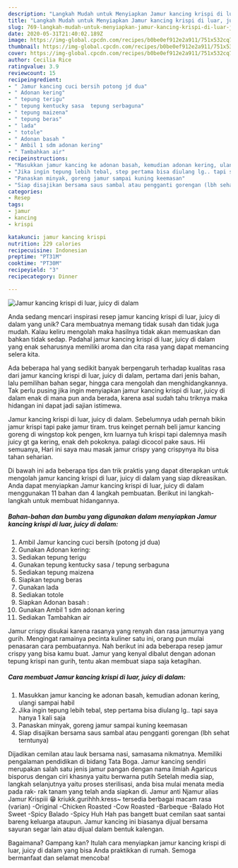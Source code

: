 ```yaml
---
description: "Langkah Mudah untuk Menyiapkan Jamur kancing krispi di luar, juicy di dalam, Bisa Manjain Lidah"
title: "Langkah Mudah untuk Menyiapkan Jamur kancing krispi di luar, juicy di dalam, Bisa Manjain Lidah"
slug: 769-langkah-mudah-untuk-menyiapkan-jamur-kancing-krispi-di-luar-juicy-di-dalam-bisa-manjain-lidah
date: 2020-05-31T21:40:02.189Z
image: https://img-global.cpcdn.com/recipes/b0be0ef912e2a911/751x532cq70/jamur-kancing-krispi-di-luar-juicy-di-dalam-foto-resep-utama.jpg
thumbnail: https://img-global.cpcdn.com/recipes/b0be0ef912e2a911/751x532cq70/jamur-kancing-krispi-di-luar-juicy-di-dalam-foto-resep-utama.jpg
cover: https://img-global.cpcdn.com/recipes/b0be0ef912e2a911/751x532cq70/jamur-kancing-krispi-di-luar-juicy-di-dalam-foto-resep-utama.jpg
author: Cecilia Rice
ratingvalue: 3.9
reviewcount: 15
recipeingredient:
- " Jamur kancing cuci bersih potong jd dua"
- " Adonan kering"
- " tepung terigu"
- " tepung kentucky sasa  tepung serbaguna"
- " tepung maizena"
- " tepung beras"
- " lada"
- " totole"
- " Adonan basah "
- " Ambil 1 sdm adonan kering"
- " Tambahkan air"
recipeinstructions:
- "Masukkan jamur kancing ke adonan basah, kemudian adonan kering, ulangi sampai habil"
- "Jika ingin tepung lebih tebal, step pertama bisa diulang lg.. tapi saya hanya 1 kali saja"
- "Panaskan minyak, goreng jamur sampai kuning keemasan"
- "Siap disajikan bersama saus sambal atau pengganti gorengan (lbh sehat terntunya)"
categories:
- Resep
tags:
- jamur
- kancing
- krispi

katakunci: jamur kancing krispi 
nutrition: 229 calories
recipecuisine: Indonesian
preptime: "PT31M"
cooktime: "PT30M"
recipeyield: "3"
recipecategory: Dinner

---
```



![Jamur kancing krispi di luar, juicy di dalam](https://img-global.cpcdn.com/recipes/b0be0ef912e2a911/751x532cq70/jamur-kancing-krispi-di-luar-juicy-di-dalam-foto-resep-utama.jpg)

Anda sedang mencari inspirasi resep jamur kancing krispi di luar, juicy di dalam yang unik? Cara membuatnya memang tidak susah dan tidak juga mudah. Kalau keliru mengolah maka hasilnya tidak akan memuaskan dan bahkan tidak sedap. Padahal jamur kancing krispi di luar, juicy di dalam yang enak seharusnya memiliki aroma dan cita rasa yang dapat memancing selera kita.

Ada beberapa hal yang sedikit banyak berpengaruh terhadap kualitas rasa dari jamur kancing krispi di luar, juicy di dalam, pertama dari jenis bahan, lalu pemilihan bahan segar, hingga cara mengolah dan menghidangkannya. Tak perlu pusing jika ingin menyiapkan jamur kancing krispi di luar, juicy di dalam enak di mana pun anda berada, karena asal sudah tahu triknya maka hidangan ini dapat jadi sajian istimewa.

Jamur kancing krispi di luar, juicy di dalam. Sebelumnya udah pernah bikin jamur krispi tapi pake jamur tiram. trus keinget pernah beli jamur kancing goreng di wingstop kok pengen, krn luarnya tuh krispi tapi dalemnya masih juicy gt ga kering, enak deh pokoknya. palagi dicocol pake saus. Hii semuanya, Hari ini saya mau masak jamur crispy yang crispynya itu bisa tahan seharian.


Di bawah ini ada beberapa tips dan trik praktis yang dapat diterapkan untuk mengolah jamur kancing krispi di luar, juicy di dalam yang siap dikreasikan. Anda dapat menyiapkan Jamur kancing krispi di luar, juicy di dalam menggunakan 11 bahan dan 4 langkah pembuatan. Berikut ini langkah-langkah untuk membuat hidangannya.

<!--inarticleads1-->

##### Bahan-bahan dan bumbu yang digunakan dalam menyiapkan Jamur kancing krispi di luar, juicy di dalam:

1. Ambil  Jamur kancing cuci bersih (potong jd dua)
1. Gunakan  Adonan kering:
1. Sediakan  tepung terigu
1. Gunakan  tepung kentucky sasa / tepung serbaguna
1. Sediakan  tepung maizena
1. Siapkan  tepung beras
1. Gunakan  lada
1. Sediakan  totole
1. Siapkan  Adonan basah :
1. Gunakan  Ambil 1 sdm adonan kering
1. Sediakan  Tambahkan air


Jamur crispy disukai karena rasanya yang renyah dan rasa jamurnya yang gurih. Mengingat ramainya pecinta kuliner satu ini, orang pun mulai penasaran cara pembuatannya. Nah berikut ini ada beberapa resep jamur crispy yang bisa kamu buat. Jamur yang kenyal dibalut dengan adonan tepung krispi nan gurih, tentu akan membuat siapa saja ketagihan. 

<!--inarticleads2-->

##### Cara membuat Jamur kancing krispi di luar, juicy di dalam:

1. Masukkan jamur kancing ke adonan basah, kemudian adonan kering, ulangi sampai habil
1. Jika ingin tepung lebih tebal, step pertama bisa diulang lg.. tapi saya hanya 1 kali saja
1. Panaskan minyak, goreng jamur sampai kuning keemasan
1. Siap disajikan bersama saus sambal atau pengganti gorengan (lbh sehat terntunya)


Dijadikan cemilan atau lauk bersama nasi, samasama nikmatnya. Memiliki pengalaman pendidikan di bidang Tata Boga. Jamur kancing sendiri merupakan salah satu jenis jamur pangan dengan nama ilmiah Agaricus bisporus dengan ciri khasnya yaitu berwarna putih Setelah media siap, langkah selanjutnya yaitu proses sterilisasi, anda bisa mulai menata media pada rak- rak tanam yang telah anda siapkan di. Jamur anti Njamur alias Jamur Krispiii 😁 kriukk.gurihhh.kress~ tersedia berbagai macam rasa (varian) -Original -Chicken Roasted -Cow Roasted -Barbeque -Balado Hot Sweet -Spicy Balado -Spicy Huh Hah pas bangett buat cemilan saat santai bareng keluarga ataupun. Jamur kancing ini biasanya dijual bersama sayuran segar lain atau dijual dalam bentuk kalengan. 

Bagaimana? Gampang kan? Itulah cara menyiapkan jamur kancing krispi di luar, juicy di dalam yang bisa Anda praktikkan di rumah. Semoga bermanfaat dan selamat mencoba!
